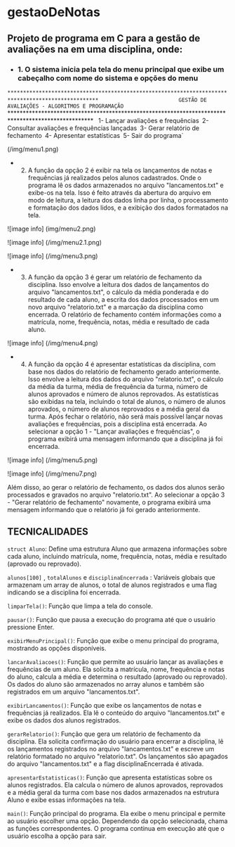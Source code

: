 # gestaoDeNotas

## Projeto de programa em C para a gestão de avaliações na em uma disciplina, onde: 



* ### 1. O sistema inicia pela tela do menu principal que exibe um cabeçalho com nome do sistema e opções do menu

` ***************************************************************************************************  `
`                         GESTÃO DE AVALIAÇÕES - ALGORITMOS E PROGRAMAÇÃO 
`  *************************************************************************************************** `
`1- Lançar avaliações e frequências`
`2- Consultar avaliações e frequências lançadas`
`3- Gerar relatório de fechamento`
`4- Apresentar estatísticas`
`5- Sair do programa`


(/img/menu1.png)

* 2. A função da opção 2 é exibir na tela os lançamentos de notas e frequências já realizados pelos alunos cadastrados. Onde o programa lê os dados armazenados no arquivo "lancamentos.txt" e exibe-os na tela. Isso é feito através da abertura do arquivo em modo de leitura, a leitura dos dados linha por linha, o processamento e formatação dos dados lidos, e a exibição dos dados formatados na tela.

![image info] (img/menu2.png)

![image info] (/img/menu2.1.png)

![image info] (/img/menu3.png)



* 3. A função da opção 3 é gerar um relatório de fechamento da disciplina. Isso envolve a leitura dos dados de lançamentos do arquivo "lancamentos.txt", o cálculo da média ponderada e do resultado de cada aluno, a escrita dos dados processados em um novo arquivo "relatorio.txt" e a marcação da disciplina como encerrada. O relatório de fechamento contém informações como a matrícula, nome, frequência, notas, média e resultado de cada aluno.

![image info] (/img/menu4.png)


* 4. A função da opção 4 é apresentar estatísticas da disciplina, com base nos dados do relatório de fechamento gerado anteriormente. Isso envolve a leitura dos dados do arquivo "relatorio.txt", o cálculo da média da turma, média de frequência da turma, número de alunos aprovados e número de alunos reprovados. As estatísticas são exibidas na tela, incluindo o total de alunos, o número de alunos aprovados, o número de alunos reprovados e a média geral da turma. Após fechar o relatório, não será mais possível lançar novas avaliações e frequências, pois a disciplina está encerrada. Ao selecionar a opção 1 - "Lançar avaliações e frequências", o programa exibirá uma mensagem informando que a disciplina já foi encerrada.

![image info] (/img/menu5.png)

![image info] (/img/menu7.png)


Além disso, ao gerar o relatório de fechamento, os dados dos alunos serão processados e gravados no arquivo "relatorio.txt". Ao selecionar a opção 3 - "Gerar relatório de fechamento" novamente, o programa exibirá uma mensagem informando que o relatório já foi gerado anteriormente.

## TECNICALIDADES

`struct Aluno`: Define uma estrutura Aluno que armazena informações sobre cada aluno, incluindo matrícula, nome, frequência, notas, média e resultado (aprovado ou reprovado).

`alunos[100]` , `totalAlunos` e `disciplinaEncerrada` : Variáveis globais que armazenam um array de alunos, o total de alunos registrados e uma flag indicando se a disciplina foi encerrada.

`limparTela()`: Função que limpa a tela do console.

`pausar()`: Função que pausa a execução do programa até que o usuário pressione Enter.

`exibirMenuPrincipal()`: Função que exibe o menu principal do programa, mostrando as opções disponíveis.

`lancarAvaliacoes()`: Função que permite ao usuário lançar as avaliações e frequências de um aluno. Ela solicita a matrícula, nome, frequência e notas do aluno, calcula a média e determina o resultado (aprovado ou reprovado). Os dados do aluno são armazenados no array alunos e também são registrados em um arquivo "lancamentos.txt".

`exibirLancamentos()`: Função que exibe os lançamentos de notas e frequências já realizados. Ela lê o conteúdo do arquivo "lancamentos.txt" e exibe os dados dos alunos registrados.

`gerarRelatorio()`: Função que gera um relatório de fechamento da disciplina. Ela solicita confirmação do usuário para encerrar a disciplina, lê os lançamentos registrados no arquivo "lancamentos.txt" e escreve um relatório formatado no arquivo "relatorio.txt". Os lançamentos são apagados do arquivo "lancamentos.txt" e a flag disciplinaEncerrada é ativada.

`apresentarEstatisticas()`: Função que apresenta estatísticas sobre os alunos registrados. Ela calcula o número de alunos aprovados, reprovados e a média geral da turma com base nos dados armazenados na estrutura Aluno e exibe essas informações na tela.

`main()`: Função principal do programa. Ela exibe o menu principal e permite ao usuário escolher uma opção. Dependendo da opção selecionada, chama as funções correspondentes. O programa continua em execução até que o usuário escolha a opção para sair.
